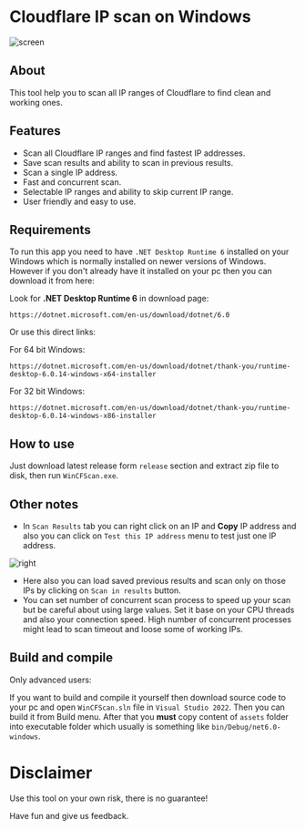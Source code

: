 # Cloudflare IP scan on Windows
![screen](https://user-images.githubusercontent.com/126115050/220948247-711c972c-0b86-4131-82c1-437e461daa6e.png)

## About
This tool help you to scan all IP ranges of Cloudflare to find clean and working ones.

## Features
* Scan all Cloudflare IP ranges and find fastest IP addresses.
* Save scan results and ability to scan in previous results.
* Scan a single IP address.
* Fast and concurrent scan.
* Selectable IP ranges and ability to skip current IP range.
* User friendly and easy to use.

## Requirements
To run this app you need to have `.NET Desktop Runtime 6` installed on your Windows which is normally installed on newer versions of Windows.
However if you don't already have it installed on your pc then you can download it from here:

Look for **.NET Desktop Runtime 6** in download page:
```
https://dotnet.microsoft.com/en-us/download/dotnet/6.0
```

Or use this direct links:

For 64 bit Windows:
```
https://dotnet.microsoft.com/en-us/download/dotnet/thank-you/runtime-desktop-6.0.14-windows-x64-installer
```
For 32 bit Windows:
```
https://dotnet.microsoft.com/en-us/download/dotnet/thank-you/runtime-desktop-6.0.14-windows-x86-installer
```

## How to use
Just download latest release form `release` section and extract zip file to disk, then run `WinCFScan.exe`.

## Other notes
* In `Scan Results` tab you can right click on an IP and **Copy** IP address and also you can click on `Test this IP address` menu to test just one IP address.

![right](https://user-images.githubusercontent.com/126115050/220962263-429eda22-2987-441c-81e2-9c448bbb026e.png)

* Here also you can load saved previous results and scan only on those IPs by clicking on `Scan in results` button.
* You can set number of concurrent scan process to speed up your scan but be careful about using large values. Set it base on your CPU threads and also your connection speed. High number of concurrent processes might lead to scan timeout and loose some of working IPs.

## Build and compile
Only advanced users:

If you want to build and compile it yourself then download source code to your pc and open `WinCFScan.sln` file in `Visual Studio 2022`.
Then you can build it from Build menu. After that you **must** copy content of `assets` folder into executable folder which usually is something like `bin/Debug/net6.0-windows`.

# Disclaimer
Use this tool on your own risk, there is no guarantee! 

Have fun and give us feedback.
